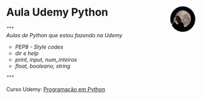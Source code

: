 # Aula Udemy Python <img src="guppe/up/me_peq.png" align="right"></a><br/>

<i>"""<br/>
Aulas de Python que estou fazendo na Udemy<br/>

<ul type="circle">
  <li>PEP8 - Style codes</li>
  <li>dir e help</li>
  <li>print, input, num_inteiros</li>
  <li>float, booleano, string</li>
</ul>
"""
</i>

Curso Udemy: <a href="https://www.udemy.com/share/1013uIAEIZcVxQQXgJ/" target="_blank">Programação em Python</a>
